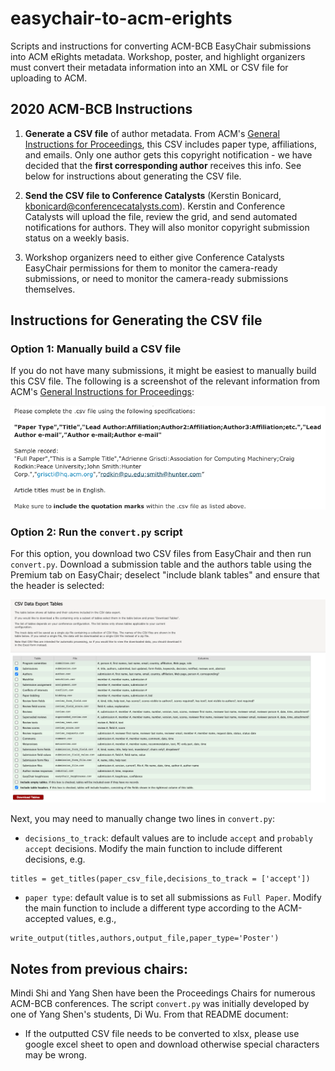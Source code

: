 # easychair-to-acm-erights

Scripts and instructions for converting ACM-BCB EasyChair submissions into ACM eRights metadata.  Workshop, poster, and highlight organizers must convert their metadata information into an XML or CSV file for uploading to ACM.  

## 2020 ACM-BCB Instructions

1. **Generate a CSV file** of author metadata.  From ACM's [General Instructions for Proceedings](https://www.acm.org/publications/gi-proceedings), this CSV includes paper type, affiliations, and emails.  Only one author gets this copyright notification - we have decided that the **first corresponding author** receives this info. See below for instructions about generating the CSV file.

2. **Send the CSV file to Conference Catalysts** (Kerstin Bonicard, kbonicard@conferencecatalysts.com). Kerstin and Conference Catalysts will upload the file, review the grid, and send automated notifications for authors.  They will also monitor copyright submission status on a weekly basis.

3. Workshop organizers need to either give Conference Catalysts EasyChair permissions for them to monitor the camera-ready submissions, or need to monitor the camera-ready submissions themselves.  

## Instructions for Generating the CSV file

### Option 1: Manually build a CSV file

If you do not have many submissions, it might be easiest to manually build this CSV file. The following is a screenshot of the relevant information from ACM's [General Instructions for Proceedings](https://www.acm.org/publications/gi-proceedings):

![CSV instruction screen shot](csv-formatting.png)

### Option 2: Run the `convert.py` script

For this option, you download two CSV files from EasyChair and then run `convert.py`.  Download a submission table and the authors table using the Premium tab on EasyChair; deselect "include blank tables" and ensure that the header is selected:

![Downloading screen shot](downloading.png)

Next, you may need to manually change two lines in `convert.py`:

- `decisions_to_track`: default values are to include `accept` and `probably accept` decisions. Modify the main function to include different decisions, e.g.

```
titles = get_titles(paper_csv_file,decisions_to_track = ['accept'])
```

- `paper type`: default value is to set all submissions as `Full Paper`. Modify the main function to include a different type according to the ACM-accepted values, e.g.,

```
write_output(titles,authors,output_file,paper_type='Poster')
```

## Notes from previous chairs:

Mindi Shi and Yang Shen have been the Proceedings Chairs for numerous ACM-BCB conferences.  The script `convert.py` was initially developed by one of Yang Shen's students, Di Wu.  From that README document:

- If the outputted CSV file needs to be converted to xlsx, please use google excel sheet to open and download otherwise special characters may be wrong.
